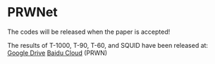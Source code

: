 # PRWNet

The codes will be released when the paper is accepted!

The results of T-1000, T-90, T-60, and SQUID have been released at:
[Google Drive](https://drive.google.com/file/d/1wKgbyTIm8vBkcSV0841RdGdkXsDVwL-_/view?usp=sharing)
[Baidu Cloud](https://pan.baidu.com/s/1Q3wR5iiixrDNv9DDoIpRGQ)   (PRWN)

